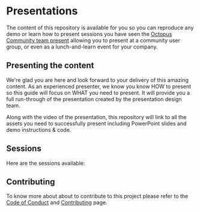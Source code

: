 # Presentations

The content of this repository is available for you so you can reproduce any demo or learn how to present sessions you have seen the [Octopus Community team present](https://github.com/OctopusDeployCommunity/Community-Team) allowing you to present at a community user group, or even as a lunch-and-learn event for your company.

## Presenting the content

We're glad you are here and look forward to your delivery of this amazing content. As an experienced presenter, we know you know HOW to present so this guide will focus on WHAT you need to present. It will provide you a full run-through of the presentation created by the presentation design team.

Along with the video of the presentation, this repository will link to all the assets you need to successfully present including PowerPoint slides and demo instructions & code.

## Sessions

Here are the sessions available: 


## Contributing

To know more about about to contribute to this project please refer to the [Code of Conduct](CODE_OF_CONDUCT.md) and [Contributing](CONTRIBUTING.md) page.
